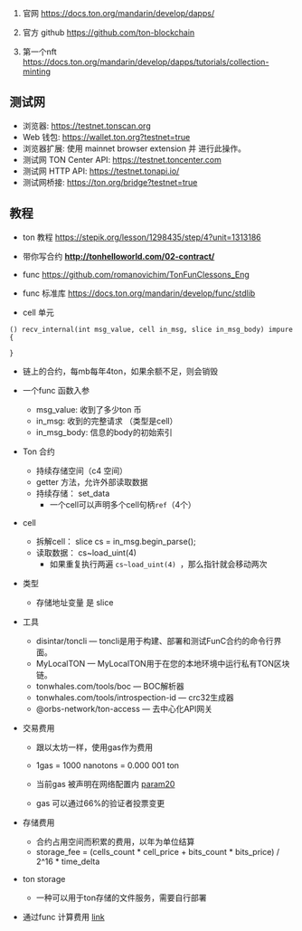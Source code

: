 
1. 官网 https://docs.ton.org/mandarin/develop/dapps/
2. 官方 github https://github.com/ton-blockchain

3. 第一个nft https://docs.ton.org/mandarin/develop/dapps/tutorials/collection-minting


## 测试网

* 浏览器: https://testnet.tonscan.org
* Web 钱包: https://wallet.ton.org?testnet=true
* 浏览器扩展: 使用 mainnet browser extension 并 进行此操作。
* 测试网 TON Center API: https://testnet.toncenter.com
* 测试网 HTTP API: https://testnet.tonapi.io/
* 测试网桥接: https://ton.org/bridge?testnet=true


## 教程
* ton 教程 https://stepik.org/lesson/1298435/step/4?unit=1313186

* 带你写合约 **http://tonhelloworld.com/02-contract/**

* func https://github.com/romanovichim/TonFunClessons_Eng

* func 标准库 https://docs.ton.org/mandarin/develop/func/stdlib
* cell 单元 


```
() recv_internal(int msg_value, cell in_msg, slice in_msg_body) impure {

}
```

* 链上的合约，每mb每年4ton，如果余额不足，则会销毁

* 一个func 函数入参
    * msg_value: 收到了多少ton 币
    * in_msg: 收到的完整请求 （类型是cell）
    * in_msg_body: 信息的body的初始索引

* Ton 合约
    * 持续存储空间（c4 空间）
    * getter 方法，允许外部读取数据
    * 持续存储： set_data
        * 一个cell可以声明多个cell句柄`ref`（4个）

* cell
    * 拆解cell： slice cs = in_msg.begin_parse();
    * 读取数据： cs~load_uint(4) 
        * 如果重复执行两遍 `cs~load_uint(4) `，那么指针就会移动两次

* 类型
    * 存储地址变量 是 slice

* 工具
    * disintar/toncli — toncli是用于构建、部署和测试FunC合约的命令行界面。
    * MyLocalTON — MyLocalTON用于在您的本地环境中运行私有TON区块链。
    * tonwhales.com/tools/boc — BOC解析器
    * tonwhales.com/tools/introspection-id — crc32生成器
    * @orbs-network/ton-access — 去中心化API网关

* 交易费用
    * 跟以太坊一样，使用gas作为费用
    * 1gas = 1000 nanotons = 0.000 001 ton
    * 当前gas 被声明在网络配置内 [param20](https://explorer.toncoin.org/config?workchain=-1&shard=8000000000000000&seqno=22185244&roothash=165D55B3CFFC4043BFC43F81C1A3F2C41B69B33D6615D46FBFD2036256756382&filehash=69C43394D872B02C334B75F59464B2848CD4E23031C03CA7F3B1F98E8A13EE05#configparam20)

    * gas 可以通过66%的验证者投票变更

* 存储费用
    * 合约占用空间而积累的费用，以年为单位结算
    * storage_fee = (cells_count * cell_price + bits_count * bits_price) / 2^16 * time_delta

* ton storage
    * 一种可以用于ton存储的文件服务，需要自行部署

* 通过func 计算费用
    [link](https://github.com/ton-blockchain/token-contract/blob/main/misc/forward-fee-calc.fc)